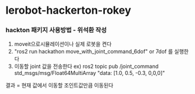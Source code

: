 # lerobot-hackerton-rokey



### hackton 패키지 사용방법 - 위석환 작성
1. moveit으로시뮬레이션이나 실제 로봇을 켠다 
2. "ros2 run hackathon move_with_joint_command_6dof" or 7dof 를 실행한다
3. 이동할 joint 값을 전송한다 ex) ros2 topic pub /joint_command std_msgs/msg/Float64MultiArray "data: [1.0, 0.5, -0.3, 0,0,0]"   

결과 = 현재 값에서 이동할 조인트값만큼 이동된다


  